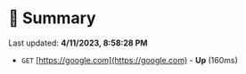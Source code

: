 # 📖 Summary
Last updated: **4/11/2023, 8:58:28 PM**

- `GET` [https://google.com](https://google.com) - **Up** (160ms)
